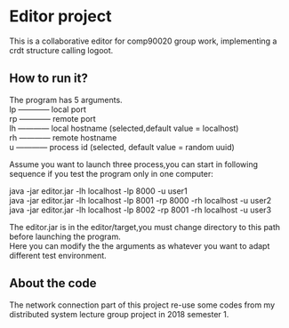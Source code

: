 # Editor project 
This is a collaborative editor for comp90020 group work, implementing a crdt structure 
calling logoot.

## How to run it?

The program has 5 arguments.  
lp ———— local port  
rp ———— remote port  
lh ———— local hostname (selected,default value = localhost)  
rh ———— remote hostname  
u ———— process id (selected, default value = random uuid)  

Assume you want to launch three process,you can start in following sequence if you test
the program only in one computer:  

java -jar editor.jar -lh localhost -lp 8000 -u user1  
java -jar editor.jar -lh localhost -lp 8001 -rp 8000 -rh localhost -u user2   
java -jar editor.jar -lh localhost -lp 8002 -rp 8001 -rh localhost -u user3  

The editor.jar is in the editor/target,you must change directory to this path before 
launching the program.  
Here you can modify the the arguments as whatever you want to adapt different test 
environment.  


## About the code
The network connection part of this project re-use some codes from my distributed system
lecture group project in 2018 semester 1. 
